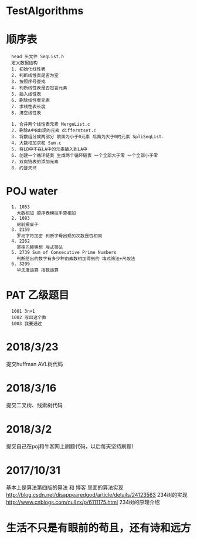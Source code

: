 # TestAlgorithms

  # 顺序表
      head 头文件 SeqList.h
      定义数据结构
      1. 初始化线性表
      2. 判断线性表是否为空
      3. 按照序号查找
      4. 判断线性表是否包含元素
      5. 插入线性表
      6. 删除线性表元素
      7. 求线性表长度
      8. 清空线性表

      1. 合并两个线性表元素 MergeList.c
      2. 删除A中B出现的元素 differntset.c
      3. 将数组分成两部分 前面为小于0元素 后面为大于0的元素 SpliSeqList.
      4. 大数相加求和 Sum.c
      5. 将LB中不在LA中的元素插入到LA中
      6. 创建一个循环链表 生成两个循环链表 一个全部大于零 一个全部小于零
      7. 双向链表的添加元素
      8. 约瑟夫环
  # POJ water
      1. 1053
        大数相加 顺序表模拟手算相加
      2. 1083
        房前搬桌子 
      3. 2159
        罗马字符加密 判断字母出现的次数是否相同
      4. 2262
        哥德巴赫猜想 埃式筛法
      5. 2739 Sum of Consecutive Prime Numbers
        判断给出的数字有多少种由素数相加得到的 埃式筛法+尺取法
      6. 3299
        华氏度运算 指数运算
  # PAT 乙级题目
      1001 3n+1 
      1002 写出这个数
      1003 我要通过 

  # 2018/3/23
  提交huffman AVL树代码
  # 2018/3/16
  提交二叉树、线索树代码
  # 2018/3/2
  提交自己在poj和牛客网上刷题代码，以后每天坚持刷题!
  # 2017/10/31
  基本上是算法第四版的算法 和 博客 里面的算法实现  
   http://blog.csdn.net/disappearedgod/article/details/24123563 234树的实现</br>
   http://www.cnblogs.com/nullzx/p/6111175.html 234树的原理介绍</br>
  # 生活不只是有眼前的苟且，还有诗和远方
